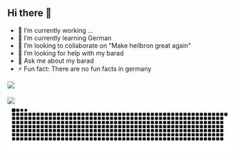 ## Hi there 👋

- 🔭 I’m currently working ...
- 🌱 I’m currently learning German
- 👯 I’m looking to collaborate on "Make heilbron great again"
- 🤔 I’m looking for help with my barad
- 💬 Ask me about my barad
- ⚡ Fun fact: There are no fun facts in germany

<div class="container">
  <p align="left"><img src= https://capsule-render.vercel.app/api?type=waving&height=200&color=gradient&text=Hello%20there&fontAlign=33&fontAlignY=39&stroke=00ffff&strokeWidth=1/></p>
  <a href="https://www.linkedin.com/in/fadi-makhzoum">
    <img align="center" height="50" src="https://github.com/user-attachments/assets/02995171-1d58-4284-8478-d8eef691eee1"/>
  </a>
</div>

<picture align="top">
  <source media="(prefers-color-scheme: dark)" srcset="https://raw.githubusercontent.com/FadiMKz/FadiMKz/output/github-contribution-grid-snake-dark.svg">
  <source media="(prefers-color-scheme: light)" srcset="https://raw.githubusercontent.com/FadiMKz/FadiMKz/output/github-contribution-grid-snake.svg">
  <img alt="github contribution grid snake animation" src="https://raw.githubusercontent.com/FadiMKz/FadiMKz/output/github-contribution-grid-snake.svg">
</picture>
